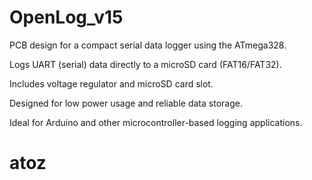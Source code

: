 # OpenLog_v15






PCB design for a compact serial data logger using the ATmega328.

Logs UART (serial) data directly to a microSD card (FAT16/FAT32).

Includes voltage regulator and microSD card slot.

Designed for low power usage and reliable data storage.

Ideal for Arduino and other microcontroller-based logging applications.

# atoz
